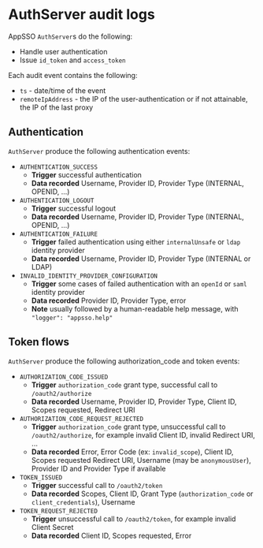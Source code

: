 # AuthServer audit logs

AppSSO `AuthServer`s do the following:

- Handle user authentication
- Issue `id_token` and `access_token`

Each audit event contains the following:

- `ts` - date/time of the event
- `remoteIpAddress` - the IP of the user-authentication or if not attainable, the IP of the last proxy

## Authentication

`AuthServer` produce the following authentication events:

- `AUTHENTICATION_SUCCESS`
    - **Trigger** successful authentication
    - **Data recorded** Username, Provider ID, Provider Type (INTERNAL, OPENID, ...)
- `AUTHENTICATION_LOGOUT`
    - **Trigger** successful logout
    - **Data recorded** Username, Provider ID, Provider Type (INTERNAL, OPENID, ...)
- `AUTHENTICATION_FAILURE`
    - **Trigger** failed authentication using either `internalUnsafe` or `ldap` identity provider
    - **Data recorded** Username, Provider ID, Provider Type (INTERNAL or LDAP)
- `INVALID_IDENTITY_PROVIDER_CONFIGURATION`
    - **Trigger** some cases of failed authentication with an `openId` or `saml` identity provider
    - **Data recorded** Provider ID, Provider Type, error
    - **Note** usually followed by a human-readable help message, with `"logger": "appsso.help"`

## Token flows

`AuthServer` produce the following authorization_code and token events:

- `AUTHORIZATION_CODE_ISSUED`
    - **Trigger** `authorization_code` grant type, successful call to `/oauth2/authorize`
    - **Data recorded** Username, Provider ID, Provider Type, Client ID, Scopes requested, Redirect URI
- `AUTHORIZATION_CODE_REQUEST_REJECTED`
    - **Trigger** `authorization_code` grant type, unsuccessful call to `/oauth2/authorize`, for example invalid Client
      ID, invalid Redirect URI, ...
    - **Data recorded** Error, Error Code (ex: `invalid_scope`), Client ID, Scopes requested Redirect URI, Username (may
      be `anonymousUser`), Provider ID and Provider Type if available
- `TOKEN_ISSUED`
    - **Trigger** successful call to `/oauth2/token`
    - **Data recorded** Scopes, Client ID, Grant Type (`authorization_code` or `client_credentials`), Username
- `TOKEN_REQUEST_REJECTED`
    - **Trigger** unsuccessful call to `/oauth2/token`, for example invalid Client Secret
    - **Data recorded** Client ID, Scopes requested, Error
